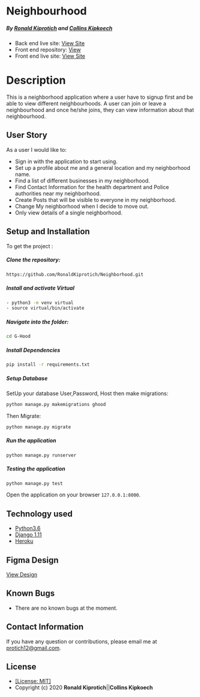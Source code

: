# Neighbourhood

##### By [Ronald Kiprotich](https://github.com/RonaldKiprotich) and [Collins Kipkoech](https://github.com/kipkoech-msojo)


* Back end live site: [View Site](https://rayneighborhood.herokuapp.com/)
* Front end repository: [View](https://github.com/felkiriinya/Neighbourhood-Frontend)
* Front end live site: [View Site](https://neighbourhoodgroup.netlify.app/)
  
# Description  
This is a neighborhood application where a user have to signup first and be able to view different neighbourhoods. A user can join or leave a neighbourhood and once he/she joins, they can view information about that neighbourhood.


 
## User Story  
As a user I would like to:
* Sign in with the application to start using.
* Set up a profile about me and a general location and my neighborhood name.
* Find a list of different businesses in my neighborhood.
* Find Contact Information for the health department and Police authorities near my neighborhood.
* Create Posts that will be visible to everyone in my neighborhood.
* Change My neighborhood when I decide to move out.
* Only view details of a single neighborhood.  
  

  
## Setup and Installation  
To get the project : 
  
##### Clone the repository:  
 ```bash 
 https://github.com/RonaldKiprotich/Neighborhood.git
```

##### Install and activate Virtual  
 ```bash 
- python3 -m venv virtual 
- source virtual/bin/activate  
```  


##### Navigate into the folder:
 ```bash 
cd G-Hood 
```

##### Install Dependencies  
 ```bash 
 pip install -r requirements.txt 
```  
 ##### Setup Database  
  SetUp your database User,Password, Host then make migrations:
 ```bash 
python manage.py makemigrations ghood
 ``` 
 Then Migrate: 
 ```bash 
 python manage.py migrate 
```
##### Run the application  
 ```bash 
 python manage.py runserver 
``` 
##### Testing the application  
 ```bash 
 python manage.py test 
```
Open the application on your browser `127.0.0.1:8000`.  
 
 
 
## Technology used  
  
* [Python3.6](https://www.python.org/)  
* [Django 1.11](https://docs.djangoproject.com/en/1.1/)  
* [Heroku](https://heroku.com)  

## Figma Design
[View Design](https://1drv.ms/p/s!AhtkLGb6CU57hh5WwxwWiOG9TqdA?e=VNHhW7)
  
  
## Known Bugs  
* There are no known bugs at the moment.
  
## Contact Information   
If you have any question or contributions, please email me at protich12@gmail.com.
  

## License
* [[License: MIT]](LICENSE.md)
* Copyright (c) 2020 **Ronald Kiprotich**||**Collins Kipkoech**